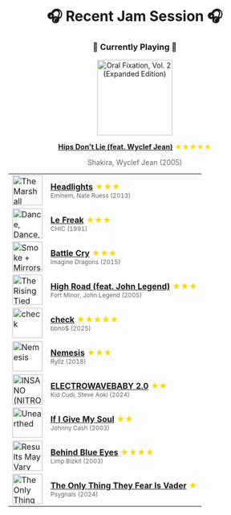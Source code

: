 <div align='center'>

# 🎧 Recent Jam Session 🎧

<h3>🎵 Currently Playing 🎵</h3>

<a href="https://open.spotify.com/track/3ZFTkvIE7kyPt6Nu3PEa7V"><img src="https://i.scdn.co/image/ab67616d0000b27327ddd747545c0d0cfe7595fa" width="150" height="150" alt="Oral Fixation, Vol. 2 (Expanded Edition)" /></a>

<b><a href="https://open.spotify.com/track/3ZFTkvIE7kyPt6Nu3PEa7V">Hips Don't Lie (feat. Wyclef Jean)</a></b><span style="color: gold;"> ★★★★★</span>

<span style="color: #666;">Shakira, Wyclef Jean (2005)</span>

<table style='margin: 0 auto; max-width: 550px;'>
<tr>
<td width="60"><a href="https://open.spotify.com/track/222dTwr5XeEgAzEtsrQA0R"><img src="https://i.scdn.co/image/ab67616d0000b273c6338d684995af10c2bf0533" width="60" height="60" alt="The Marshall Mathers LP2 (Deluxe)" /></a></td>
<td><b><a href="https://open.spotify.com/track/222dTwr5XeEgAzEtsrQA0R">Headlights</a></b> <span style="color: gold;"> ★★★</span><br><span style="font-size: 12px; color: #666;">Eminem, Nate Ruess (2013)</span></td>
</tr>
<tr>
<td width="60"><a href="https://open.spotify.com/track/4qL9VYPB4XwJKAOq4xn2Mh"><img src="https://i.scdn.co/image/ab67616d0000b273966507d369a0de6da093d5f1" width="60" height="60" alt="Dance, Dance, Dance: The Best of Chic" /></a></td>
<td><b><a href="https://open.spotify.com/track/4qL9VYPB4XwJKAOq4xn2Mh">Le Freak</a></b> <span style="color: gold;"> ★★★</span><br><span style="font-size: 12px; color: #666;">CHIC (1991)</span></td>
</tr>
<tr>
<td width="60"><a href="https://open.spotify.com/track/3KgIZWuC7JJOgkcGeAWbZg"><img src="https://i.scdn.co/image/ab67616d0000b2731551c93dfa33ea4f30ef4eea" width="60" height="60" alt="Smoke + Mirrors (Deluxe)" /></a></td>
<td><b><a href="https://open.spotify.com/track/3KgIZWuC7JJOgkcGeAWbZg">Battle Cry</a></b> <span style="color: gold;"> ★★★</span><br><span style="font-size: 12px; color: #666;">Imagine Dragons (2015)</span></td>
</tr>
<tr>
<td width="60"><a href="https://open.spotify.com/track/7GNLLg5wpQlPvVUWRij1Xa"><img src="https://i.scdn.co/image/ab67616d0000b273c5454d7ff89392760678c491" width="60" height="60" alt="The Rising Tied (Deluxe Edition)" /></a></td>
<td><b><a href="https://open.spotify.com/track/7GNLLg5wpQlPvVUWRij1Xa">High Road (feat. John Legend)</a></b> <span style="color: gold;"> ★★★</span><br><span style="font-size: 12px; color: #666;">Fort Minor, John Legend (2005)</span></td>
</tr>
<tr>
<td width="60"><a href="https://open.spotify.com/track/02b35qI48b1RWhsFNKCb1Y"><img src="https://i.scdn.co/image/ab67616d0000b2732d1a535077c529353d94756a" width="60" height="60" alt="check" /></a></td>
<td><b><a href="https://open.spotify.com/track/02b35qI48b1RWhsFNKCb1Y">check</a></b> <span style="color: gold;"> ★★★★★</span><br><span style="font-size: 12px; color: #666;">bbno$ (2025)</span></td>
</tr>
<tr>
<td width="60"><a href="https://open.spotify.com/track/3S9b5ink1kHrrKql3FdDI2"><img src="https://i.scdn.co/image/ab67616d0000b2737b3d6a24e2db9b280a8c16e3" width="60" height="60" alt="Nemesis" /></a></td>
<td><b><a href="https://open.spotify.com/track/3S9b5ink1kHrrKql3FdDI2">Nemesis</a></b> <span style="color: gold;"> ★★★</span><br><span style="font-size: 12px; color: #666;">Ryllz (2018)</span></td>
</tr>
<tr>
<td width="60"><a href="https://open.spotify.com/track/7qIbKygZWmVZ2ZJpgYHO19"><img src="https://i.scdn.co/image/ab67616d0000b2732262b6b2b43a32ffa0705190" width="60" height="60" alt="INSANO (NITRO MEGA)" /></a></td>
<td><b><a href="https://open.spotify.com/track/7qIbKygZWmVZ2ZJpgYHO19">ELECTROWAVEBABY 2.0</a></b> <span style="color: gold;"> ★★</span><br><span style="font-size: 12px; color: #666;">Kid Cudi, Steve Aoki (2024)</span></td>
</tr>
<tr>
<td width="60"><a href="https://open.spotify.com/track/2ga8Pzht7XhCpzN9OXMTor"><img src="https://i.scdn.co/image/ab67616d0000b273b905a2b99e3510c2fd7d07c2" width="60" height="60" alt="Unearthed" /></a></td>
<td><b><a href="https://open.spotify.com/track/2ga8Pzht7XhCpzN9OXMTor">If I Give My Soul</a></b> <span style="color: gold;"> ★★</span><br><span style="font-size: 12px; color: #666;">Johnny Cash (2003)</span></td>
</tr>
<tr>
<td width="60"><a href="https://open.spotify.com/track/1MTQHCpraD4S8g5PAFKzoj"><img src="https://i.scdn.co/image/ab67616d0000b27344971d48c21dbd132f2d506e" width="60" height="60" alt="Results May Vary" /></a></td>
<td><b><a href="https://open.spotify.com/track/1MTQHCpraD4S8g5PAFKzoj">Behind Blue Eyes</a></b> <span style="color: gold;"> ★★★★</span><br><span style="font-size: 12px; color: #666;">Limp Bizkit (2003)</span></td>
</tr>
<tr>
<td width="60"><a href="https://open.spotify.com/track/5ekIQRUzOO1ht8GCvbY9hQ"><img src="https://i.scdn.co/image/ab67616d0000b273ea584a7bd29940c6d7c5b32a" width="60" height="60" alt="The Only Thing They Fear Is Vader" /></a></td>
<td><b><a href="https://open.spotify.com/track/5ekIQRUzOO1ht8GCvbY9hQ">The Only Thing They Fear Is Vader</a></b> <span style="color: gold;"> ★</span><br><span style="font-size: 12px; color: #666;">Psygnals (2024)</span></td>
</tr>
</table>
</div>

